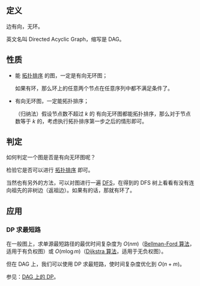 ## 定义

边有向，无环。

英文名叫 Directed Acyclic Graph，缩写是 DAG。

## 性质

-   能 [拓扑排序](./topo.md) 的图，一定是有向无环图；

    如果有环，那么环上的任意两个节点在任意序列中都不满足条件了。

-   有向无环图，一定能拓扑排序；

    （归纳法）假设节点数不超过 $k$ 的 有向无环图都能拓扑排序，那么对于节点数等于 $k$ 的，考虑执行拓扑排序第一步之后的情形即可。

## 判定

如何判定一个图是否是有向无环图呢？

检验它是否可以进行 [拓扑排序](./topo.md) 即可。

当然也有另外的方法，可以对图进行一遍 [DFS](../search/dfs.md)，在得到的 DFS 树上看看有没有连向祖先的非树边（返祖边）。如果有的话，那就有环了。

## 应用

### DP 求最短路

在一般图上，求单源最短路径的最优时间复杂度为 $O(nm)$（[Bellman-Ford 算法](./shortest-path#bellman-ford-%E7%AE%97%E6%B3%95)，适用于有负权图）或 $O(m \log m)$（[Dijkstra 算法](./shortest-path#dijkstra-%E7%AE%97%E6%B3%95)，适用于无负权图）。

但在 DAG 上，我们可以使用 DP 求最短路，使时间复杂度优化到 $O(n+m)$。

参见：[DAG 上的 DP](../dp/dag.md)。
